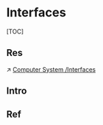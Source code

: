 # Interfaces

[TOC]



## Res
↗ [Computer System /Interfaces](../../../../🧬%20Computer%20System/Microcomputer%20Principles%20&%20Interfaces/Computer%20Interfaces/Computer%20Interfaces.md)



## Intro


## Ref

